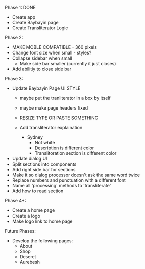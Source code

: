 Phase 1: DONE

- Create app
- Create Baybayin page
- Create Transliterator Logic

Phase 2:
- MAKE MOBLE COMPATIBLE - 360 pixels
- Change font size when small - styles?
- Collapse sidebar when small
    - Make side bar smaller (currently it just closes)
- Add abilitiy to close side bar

Phase 3:
- Update Baybayin Page UI
    STYLE
    - maybe put the tranliterator in a box by itself
    - maybe make page headers fixed

    - RESIZE TYPE OR PASTE SOMETHING
    - Add transliterator explaination

        - Sydney
            - Not white
            - Description is different color
            - Translitoration section is different color
- Update dialog UI
- Split sections into components
- Add right side bar for sections
- Make it so dialog processor doesn't ask the same word twice
- Replace numbers and punctuation with a different font
- Name all 'processing' methods to 'transliterate'
- Add how to read section

Phase 4+:

- Create a home page
- Create a logo
- Make logo link to home page

Future Phases:
- Develop the following pages:
    - About
    - Shop
    - Deseret
    - Aurebesh
